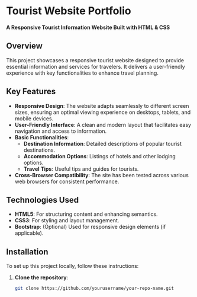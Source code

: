 # Tourist Website Portfolio

**A Responsive Tourist Information Website Built with HTML & CSS**

## Overview

This project showcases a responsive tourist website designed to provide essential information and services for travelers. It delivers a user-friendly experience with key functionalities to enhance travel planning.

## Key Features

- **Responsive Design**: The website adapts seamlessly to different screen sizes, ensuring an optimal viewing experience on desktops, tablets, and mobile devices.
- **User-Friendly Interface**: A clean and modern layout that facilitates easy navigation and access to information.
- **Basic Functionalities**:
  - **Destination Information**: Detailed descriptions of popular tourist destinations.
  - **Accommodation Options**: Listings of hotels and other lodging options.
  - **Travel Tips**: Useful tips and guides for tourists.
- **Cross-Browser Compatibility**: The site has been tested across various web browsers for consistent performance.

## Technologies Used

- **HTML5**: For structuring content and enhancing semantics.
- **CSS3**: For styling and layout management.
- **Bootstrap**: (Optional) Used for responsive design elements (if applicable).

## Installation

To set up this project locally, follow these instructions:

1. **Clone the repository**:
   ```bash
   git clone https://github.com/yourusername/your-repo-name.git
